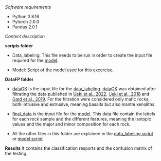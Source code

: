 *Software requirements*
* Python 3.8.16
* Pytorch 2.0.0
* Pandas 2.0.1

*Content description*

**scripts folder**
* Data_labeling: This file needs to be run in order to create the input file required for the [model](../Porject_ML_Mantle_Source/scripts/Model.ipynb). 

* Model: Script of the model used for this excercise. 

**DataFP folder**
* [dataOK](../Porject_ML_Mantle_Source/DataFP/dataOK.csv) is the input file for the [data_labeling](../Porject_ML_Mantle_Source/scripts/Data_labeling.ipynb). [dataOK](../Porject_ML_Mantle_Source/DataFP/dataOK.csv) was obtained after filtrating the data published in [Ueki et al., 2022](https://github.com/hideitsu/geoSMR/blob/4ce024f5f7e9dc76b1be6f8a5a49b198059a5f2e/Uekietal_SMR_input.csv), [Ueki et al., 2018](https://agupubs.onlinelibrary.wiley.com/doi/full/10.1029/2017GC007401) and [Gard et al., 2019](https://doi.org/10.5194/essd-11-1553-2019
). For the filtration were considered only mafic rocks, both intrusive and extrusive, meaning basalts but also mantle xenoliths. 
* [final_data](../Porject_ML_Mantle_Source/DataFP/final_data.csv) is the input file for the [model](../Porject_ML_Mantle_Source/scripts/Model.ipynb). This data file contain the labels for each rock sample and the different features, meaning the isotopic values and the major and minor composition for each rock. 

* All the other files in this folder are explained in the [data_labeling script](../Porject_ML_Mantle_Source/scripts/Data_labeling.ipynb) or [model script](../Porject_ML_Mantle_Source/scripts/Model.ipynb)

**Results**
It contains the classification resports and the confusion matrix of the testing. 


